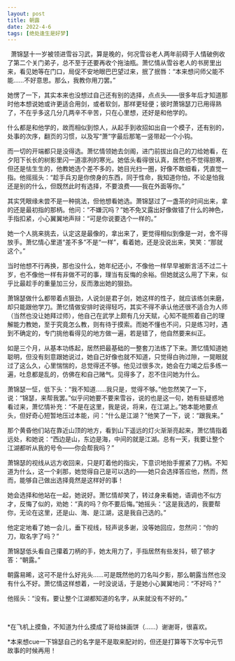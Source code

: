 ```yaml
---
layout: post
title: 朝露
date: 2022-4-6
tags: [绝处逢生是好梦]
---
```

 
萧锦瑟十一岁被领进雪谷习武，算是晚的，何况雪谷老人两年前碍于人情破例收了第二个关门弟子，总不至于还要再收个拖油瓶。萧忆情从雪谷老人的书房里出来，看见她等在门口，局促不安地眼巴巴望过来，抿了抿唇：“本来想问师父能不能……不好意思。那么，我教你用刀罢。”

她愣了一下，其实本来也没想过自己还有别的选择，点点头——很多年后才知道那时他本想说她或许更适合用剑，或者软剑，那样更轻便；彼时萧锦瑟刀已用得熟了，不在乎多这几分几两辛不辛苦，只在心里想，还好是和他学的。

什么都是和他学的，故而相似到惊人，从起手到收招如出自一个模子，还有别的，处事的次序，翻页的习惯，以及写“萧”字最后那笔一竖带起一个小钩。

而一切的开端都只是没得选。萧忆情领她去剑阁，进门前拔出自己的刀给她看，在夕阳下长长的树影里闪一道凛冽的寒光。她低头看得很认真，居然也不觉得胆寒，但还是怯生生的，他教她选个差不多的，她目光扫一圈，好像不敢细看，凭直觉一指。他摇摇头：“趁手兵刃是你傍身的东西，同于性命，我知道你怕，不论是怕我还是别的什么，但既然此时有选择，不要浪费——我在外面等你。”

其实凭眼缘未尝不是一种挑法，但他想看她选。萧锦瑟过了一盏茶的时间出来，拿的还是最初指的那柄。他问：“不嫌沉吗？”她不免又露出好像做错了什么的神色，手指扣紧，小心翼翼地声辩：“可是你说要选个一样的。”

她一个人挑来挑去，认定这是最像的，拿出来了，更觉得相似到像是一对，舍不得放手。萧忆情心里道“差不多”不是“一样”，看着她，还是没说出来，笑笑：“那就这个。”

当时他想不行再换，那也没什么，她年纪还小，不像他一样早早被断言活不过二十岁，也不像他一样有非做不可的事，理当有反悔的余裕。但她就这么用了下来，似乎比最趁手的重量加三分，反而激出她的狠劲。

萧锦瑟做什么都带着点狠劲，人说剑是君子剑，她这样的性子，就应该练剑来磨，却只能跟他学刀。萧忆情做安排时说得轻巧，其实不得不承认他还很不适合为人师（当然也没让她拜过师），他自己在武学上颇有几分天赋，心知不能照着自己的理解能力教她，至于究竟怎么教，则有待于摸索。而她不懂也不问，只是练习时，遇到不确定的，专门挑他看得见的地方做一遍，若是错了，他自然要来纠正。

如是三个月，从基本功练起，居然把最基础的一整套刀法练了下来。萧忆情知道她聪明，但没有刻意跟她说过，她自己好像也就不知道，只觉得白驹过隙，一晃眼就过了这么久，心里惴惴的，总觉得还不够。他见过很多次，她会在力竭之后多练一遍，吐息都是乱的，仿佛在和自己赌气。见得多了，忍不住问她为什么。

萧锦瑟一怔，低下头：“我不知道……我只是，觉得不够。”他忽然笑了一下，说：“锦瑟，来帮我罢。”似乎问她要不要来雪谷，说的也是这一句，她有些疑惑地看过来，萧忆情补充：“不是在这里，我是说，将来，在江湖上。”她本能地要点头，但好奇心短暂地压过本能，问：“什么是江湖？”他笑了一下，说：“跟我来。”

那个黄昏他们站在靠近山顶的地方，看到山下遥远的灯火渐渐亮起来，萧忆情指着远处，和她说：“西边是山，东边是海，中间的就是江湖。总有一天，我要让整个江湖都听从我的号令——你会帮我吗？”

萧锦瑟的视线从远方收回来，只是盯着他的指尖，下意识地抬手握紧了刀柄。不知道为什么，这一个刹那，她觉得自己是可以选的——她只会选择答应他，然而，然而，能够自己做出选择竟然是这样好的事！

她会选择和他站在一起，她说好。萧忆情却笑了，转过身来看她，语调也不似方才，反悔了似的，劝她：“真的吗？你不要后悔。”她摇头：“这是我选的，我要帮你，无论在这里，还是山、海、是江湖，这是我自己选的。”

他定定地看了她一会儿，垂下视线，轻声说多谢，没等她回应，忽然问：“你的刀，取名字了吗？”

萧锦瑟低头看自己攥着刀柄的手，她太用力了，手指居然有些发抖，顿了顿才答：“朝露。”

朝露易晞，这可不是什么好兆头……可是既然他的刀名叫夕影，那么朝露当然也没有什么不好。萧忆情这样想着，一时没说话，于是她小心翼翼地问：“不好吗？”

他摇头：“没有。要让整个江湖都知道的名字，从来就没有不好的。”


<br>

*在飞机上摸鱼，不知道为什么摸成了哥给妹画饼（……）谢谢哥，很喜欢。

*本来想cue一下锦瑟自己的名字是不是取来配对的，但还是打算等下次写中元节故事的时候再用！
